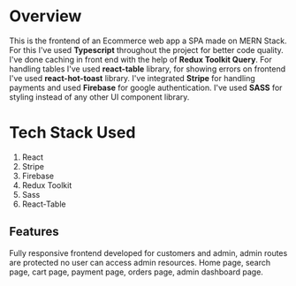 # Overview

This is the frontend of an Ecommerce web app a SPA made on MERN Stack. For this I've used **Typescript** throughout the project for better code quality. I've done caching in front end with the help of **Redux Toolkit Query**. For handling tables I've used **react-table** library, for showing errors on frontend I've used **react-hot-toast** library. I've integrated **Stripe** for handling payments and used **Firebase** for google authentication. I've used **SASS** for styling instead of any other UI component library.


# Tech Stack Used

 1. React
 2. Stripe
 3. Firebase
 4. Redux Toolkit
 5. Sass
 6. React-Table


## Features

Fully responsive frontend developed for customers and admin, admin routes are protected no user can access admin resources.
Home page, search page, cart page, payment page, orders page, admin dashboard page.


